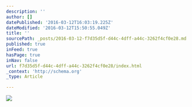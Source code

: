 ```yaml
---
description: ''
author: []
datePublished: '2016-03-12T16:03:19.225Z'
dateModified: '2016-03-12T15:50:55.049Z'
title: ''
sourcePath: _posts/2016-03-12-f7d35d5f-d44c-4dff-a44c-3262f4cf0e28.md
published: true
inFeed: true
hasPage: true
inNav: false
url: f7d35d5f-d44c-4dff-a44c-3262f4cf0e28/index.html
_context: 'http://schema.org'
_type: Article

---
```

![](https://the-grid-user-content.s3-us-west-2.amazonaws.com/4b0fdca5-05b5-485b-b1b7-a90cb76e56d7.png)